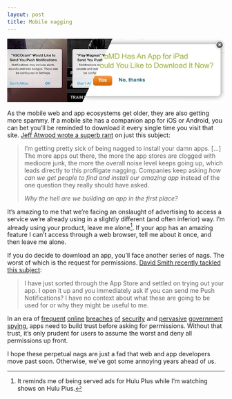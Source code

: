 ```yaml
---
layout: post
title: Mobile nagging
---
```

![Permissions requests and mobile version request](/blog/images/2014/03/app-nags.jpg)

As the mobile web and app ecosystems get older, they are also getting more spammy. If a mobile site has a companion app for iOS or Android, you can bet you’ll be reminded to download it every single time you visit that site. [Jeff Atwood wrote a superb rant](http://www.codinghorror.com/blog/2014/02/app-pocalypse-now.html) on just this subject:

> I’m getting pretty sick of being nagged to install your damn apps. &#91;...&#93; The more apps out there, the more the app stores are clogged with mediocre junk, the more the overall noise level keeps going up, which leads directly to this profligate nagging. Companies keep asking *how can we get people to find and install our amazing app* instead of the one question they really should have asked.
>
> *Why the hell are we building an app in the first place?*

It’s amazing to me that we’re facing an onslaught of advertising to access a service we’re already using in a slightly different (and often inferior) way. I’m already using your product, leave me alone[^hulu]. If your app has an amazing feature I can’t access through a web browser, tell me about it once, and then leave me alone.

If you do decide to download an app, you’ll face another series of nags. The worst of which is the request for permissions. [David Smith recently tackled this subject](http://david-smith.org/blog/2014/02/28/please-dont-push-me/):

> I have just sorted through the App Store and settled on trying out your app. I open it up and you immediately ask if you can send me Push Notifications? I have no context about what these are going to be used for or why they might be useful to me.

In an era of [frequent](http://www.nytimes.com/2014/01/11/business/target-breach-affected-70-million-customers.html) [online](http://bits.blogs.nytimes.com/2012/02/12/disruptions-so-many-apologies-so-much-data-mining/) [breaches](http://securitywatch.pcmag.com/news-events/310828-livingsocial-password-breach-affects-50-million-accounts) [of](http://www.dailytech.com/Gawker+Media+Suffers+Massive+Data+Breach+Courtesy+of+Gnosis/article20384.htm) [security](http://www.nytimes.com/2013/10/04/technology/adobe-announces-security-breach.html) and [pervasive](http://boingboing.net/2014/01/27/nsa-and-ghcq-spying-on-your-sm.html) [government](http://www.huffingtonpost.co.uk/2014/02/27/gchq-spied-internet_n_4867664.html) [spying](http://news.cnet.com/8301-13578_3-57593339-38/nsa-docs-boast-now-we-can-wiretap-skype-video-calls/), apps need to build trust before asking for permissions. Without that trust, it’s only prudent for users to assume the worst and deny all permissions up front.

I hope these perpetual nags are just a fad that web and app developers move past soon. Otherwise, we’ve got some annoying years ahead of us.

[^hulu]: It reminds me of being served ads for Hulu Plus while I’m watching shows on Hulu Plus. 